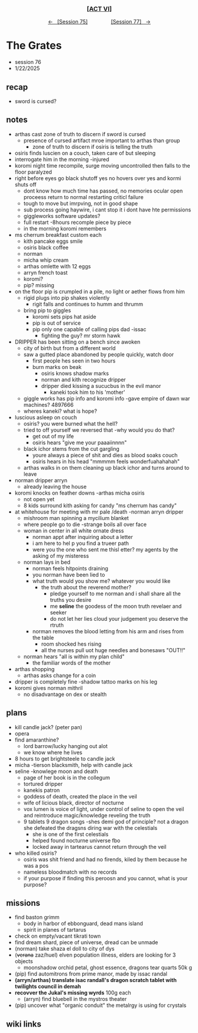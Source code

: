 
<div align="center">
  <h3 align="center"><a href="https://github.com/h-griffin/dnd-notes/blob/main/grimmhaus/act-VI" >[ACT VI]</a></h3>
  <p align="center">
    <a href="https://github.com/h-griffin/dnd-notes/blob/main/grimmhaus/act-VI/24-12-18.md" >&larr; &nbsp; [Session 75]</a>
    &nbsp;&nbsp;&nbsp;&nbsp;&nbsp;&nbsp;&nbsp;&nbsp;&nbsp;&nbsp;&nbsp;&nbsp;&nbsp;&nbsp;
    <a href="https://github.com/h-griffin/dnd-notes/blob/main/grimmhaus/act-VI/25-01-01.md" >[Session 77] &nbsp; &rarr;</a>
  </p>
</div>

# The Grates
- session 76
- 1/22/2025

## recap
- sword is cursed?

## notes
- arthas cast zone of truth to discern if sword is cursed
    - presence of cursed artifact mroe important to arthas than group
        - zone of truth to discern if osiris is telling the truth
- osiris finds luscien on a couch, taken care of but sleeping
- interrogate him in the morning -injured
- koromi night time recompile, surge moving uncontrolled then falls to the floor paralyzed
- right before eyes go black shutoff yes no hovers over yes and kormi shuts off
    - dont know how much time has passed, no memories ocular open proceess return to normal restarting criticl failure
    - tough to move but imrpving, not in good shape
    - sub process going haywire, i cant stop it i dont have hte permissions
    - giggleworks software updates?
    - full restart -8hours recomple piece by piece
    - in the morning koromi remembers
- ms cherrum breakfast custom each
    - kith pancake eggs smile
    - osiris black coffee
    - norman
    - micha whip cream
    - arthas omlette with 12 eggs
    - arryn french toast
    - koromi?
    - pip? missing
- on the floor pip is crumpled in a pile, no light or aether flows from him
    - rigid plugs into pip shakes violently
        - rigit falls and continues to humm and thrumm
    - bring pip to giggles
        - koromi sets pips hat aside
        - pip is out of service
        - pip only one capable of calling pips dad -issac
            - fighting the guy? mr storm hawk
- DRIPPER has been sitting on a bench since awoken
    - city of birth but from a different world
    - saw a gutted place abandoned by people quickly, watch door
        - first people hes seen in two hours
        - burn marks on beak
            - osiris knows shadow marks
            - norman and kith recognize dripper
            - dripper died kissing a sucucbus in the evil manor
                - kaneki took him to his 'mother'
    - giggle works has pip info and koromi info -gave empire of dawn war machines?
        4897666
    - wheres kaneki? what is hope?  
- luscious asleep on couch
    - osiris? you were burned what the hell?
    - tried to off yourself we reversed that -why would you do that?
        - get out of my life
        - osiris hears "give me your paaaiinnnn"
    - black ichor stems from the cut gargling
        - youre always a piece of shit and dies as blood soaks couch
        - osiris hears in his head "mmmmm feels wonderfuahahahah"
    - arthas walks in on them cleaning up black ichor and turns around to leave
- norman dripper arryn
    - already leaving the house
- koromi knocks on feather downs -arthas micha osiris
    - not open yet
    - 8 kids surround kith asking for candy "ms cherrum has candy"
- at whitehouse for meeting with mr pale /death -norman arryn dripper
    - mishroom man spinning a mycilium blanket
    - where people go to die -strange boils all over face
    - woman in center in all white ornate dress
        - norman appt after inquiring about a letter
        - i am here to hel p you find a trueer path
        - were you the one who sent me thisl etter? my agents by the asking of my misteress
    - norman lays in bed
        - norman feels hitpoints draining
        - you norman have been lied to
        - what truth would you show me? whatever you would like
            - the truth about the reverend mother?
                - pledge yourself to me norman and i shall share all the truths you desire
                - me **seline** the goodess of the moon truth revelaer and seeker
                - do not let her lies cloud your judgement you deserve the rtruth
        - norman removes the blood letting from his arm and rises from the table
            - room shocked hes rising
            - all the nurses pull uot huge needles and bonesaws "OUT!!"
    - norman hears "all is within my plan child"
        - the familiar words of the mother
- arthas shopping
    - arthas asks change for a coin
- dripper is completely fine -shadow tattoo marks on his leg
- koromi gives norman mithril
    - no disadvantage on dex or stealth

## plans
- kill candle jack? (peter pan)
- opera
- find amaranthine? 
    - lord barrow/lucky hanging out alot
    - we know where he lives
- 8 hours to get brightsteele to candle jack
- micha -tierson blacksmith, help with candle jack
- seline -knowlege moon and death
    - page of her book is in the collegum
    - tortured dripper
    - kanekis patron
    - goddess of death, created the place in the veil
    - wife of licious black, director of nocturne
    - vox lumen is voice of light, under control of seline to open the veil and reintroduce magic/knowledge reveling the truth
    - 9 tablets 9 dragon songs -shes demi god of principle? not a dragon she defeated the dragsns diring war with the celestials
        - she is one of the first celestials
        - helped found nocturne universe fbo
        - locked away in tartearus cannot return through the veil
- who killed osiris?
    - osiris was shit friend and had no firends, kiled by them because he was a pos
    - nameless bloodmatch with no records
    - if your purpose if finding this peroosn and you cannot, what is your purpose?

## missions
- find baston grimm
    - body in harbor of ebbonguard, dead mans island
    - spirit in planes of tartarus
- check on empty/vacant tikrati town
- find dream shard, piece of universe, dread can be unmade
- (norman) take shaza el doll to city of dys
- (~~verana~~ zaz/huel) elven population illness, elders are looking for 3 objects
    - moonshadow orchid petal, ghost essence, dragons tear quarts 50k g
- (pip) find automitrons from prime manor, made by issac randal
- **(arryn/arthas) translate isac randall's dragon scratch tablet with twilights council in demah**
- **recovver the Jukal's missing wyrds** 100g each
    - (arryn) find bluebell in the mystros theater
- (pip) uncover what "organic conduit" the metalrgy is using for crystals

## wiki links
